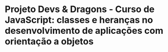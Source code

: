 # Projeto Devs & Dragons - Curso de JavaScript: classes e heranças no desenvolvimento de aplicações com orientação a objetos